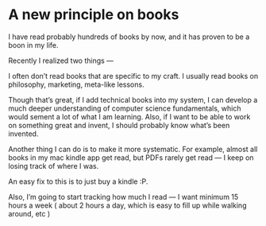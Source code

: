 # A new principle on books


I have read probably hundreds of books by now, and it has proven to be a boon
in my life.

Recently I realized two things —

I often don’t read books that are specific to my craft. I usually read books
on philosophy, marketing, meta-like lessons.

Though that’s great, if I add technical books into my system, I can develop a
much deeper understanding of computer science fundamentals, which would sement
a lot of what I am learning. Also, if I want to be able to work on something
great and invent, I should probably know what’s been invented.

Another thing I can do is to make it more systematic. For example, almost all
books in my mac kindle app get read, but PDFs rarely get read — I keep on
losing track of where I was.

An easy fix to this is to just buy a kindle :P.

Also, I’m going to start tracking how much I read — I want minimum 15 hours a
week ( about 2 hours a day, which is easy to fill up while walking around, etc
)

